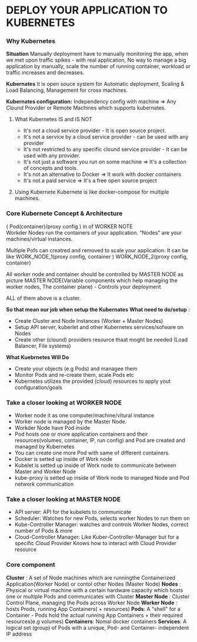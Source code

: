 # DEPLOY YOUR APPLICATION TO KUBERNETES
  ### Why Kubernetes
  
  **Situation**
  Manually deployment have to manually monitoring the app, when we met upon traffic spikes - with real application, No way to manage a big application by manually, scale the number of running container, workload or traffic increases and decreases.
 
  **Kubernates**
  It is open souce system for Automatic deployment, Scaling & Load Balancing, Management for cross machines.


**Kubernates configuration:** Independency config with machine => Any Clound Provider or Remote Machines which supports kubernates.

1. What Kubernetes IS and IS NOT
   - It's not a cloud service provider - It is open source project.
   - It's not a service by a cloud service provider - can be used with any provider
   - It's not restricted to any specific clound service provider  - It can be used with any provider.
   - It's not just a software you run on some machine => It's a collection of concepts and tools.
   - It's not an alternative to Docker => It work with docker containers
   - It's not a paid service => It's a free open source project

2. Using Kubernete
   Kubernete is like docker-compose for multiple machines.

### Core Kubernete Concept & Architecture
 ( Pod(container)/proxy config ) in of WORKER NOTE  
 Workder Nodes run the containers of your application.
 "Nodes" are your machines/virtual instances.

 Multiple Pofs can creatred and removed to scale your application. It can be like WORK_NODE_1(proxy config, container ) WORK_NODE_2(proxy config, container)

 All worker node and container should be controlled by MASTER NODE as picture
 MASTER NODE(Variable components which help managing the worker nodes, The container plane)    - Controls your deployment

 ALL of them above is a cluster.


**So that mean our job when setup the Kubernates**
**What need to do/setup** : 
 - Create Cluster and Node Instances (Worker + Master Nodes)
 - Setup API server, kuberlet and other Kubernetes services/sofware on Nodes
 - Create other (clound) providers resource thaat moght be needed (Load Balancer, File systems)

**What Kuebrnetes Will Do**
 - Create your objects (e.g Pods) and managee them
 - Monitor Pods and re-create them, scale Pods etc
 - Kubernetes utilizes the provided (cloud) resources to apply yout configuration/goals


### Take a closer looking at WORKER NODE
- Worker node it as one computer/machine/vitural instance 
- Worker node is managed by the Master Node.
- Workder Node have Pod inside
- Pod hosts one or more application containers and their resources(volumes, container, IP, run config) and Pod are created and managed by Kubernetes
- You can create one more Pod with same of different containers.
- Docker is setted up inside of Work node
- Kubelet is setted up inside of Work node to communicate between Master and Worker Node
- kube-proxy is setted up inside of Work node to managed Node and Pod network communication

### Take a closer looking at MASTER NODE
- API server: API for the kubelets to communicate
- Scheduler: Watches for new Pods, selects worker Nodes to run them on
- Kube-Controller Manager: watches and controls Worker Nodes, correct number of Pods & more
- Cloud-Controller Manager: Like Kuber-Controller-Manager but for a specific Cloud Provider Knows how to interact with Cloud Provider resource

### Core component
**Cluster** : A set of Node machines which are runningthe Containerized  Application(Worker Node) or contol other Nodes (Master Node)
**Nodes** :  Physical or virtual machine with a certain hardware capacity which hosts one or multiple Pods and communicates with Cluster
   **Master Node** : Cluster Control Plane, managing the Pods across Worker Node
   **Worker Node** : hosts Prods, running App Containers( + resources)
   **Pods**: A "shell" for a Container -  Pods hold the actual running App Containers + their required resources(e.g volumes)
**Containers**: Nomal docker containers
**Services**: A logical set (group) of Pods with a unique, Pod- and Container- independent IP address



